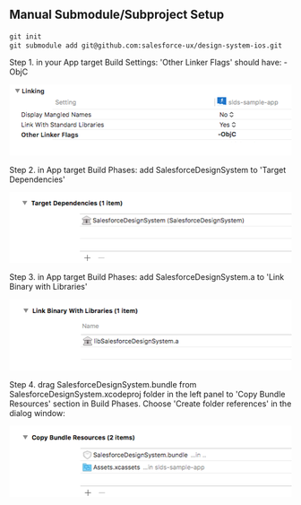## Manual Submodule/Subproject Setup

```
git init
git submodule add git@github.com:salesforce-ux/design-system-ios.git
```

Step 1. in your App target Build Settings:
'Other Linker Flags' should have: -ObjC 

[![browser support](/manual_install_info/linkerFlag.png)](/manual_install_info/linkerFlag.png)

Step 2. in App target Build Phases:
add SalesforceDesignSystem to 'Target Dependencies'

[![browser support](/manual_install_info/targetDependency.png)](/manual_install_info/targetDependency.png)

Step 3. in App target Build Phases:
add SalesforceDesignSystem.a to 'Link Binary with Libraries' 

[![browser support](/manual_install_info/linkedLibrary.png)](/manual_install_info/linkedLibrary.png)

Step 4. drag SalesforceDesignSystem.bundle from SalesforceDesignSystem.xcodeproj folder in the left panel to 'Copy Bundle Resources' section in Build Phases. Choose 'Create folder references' in the dialog window:

[![browser support](/manual_install_info/bundleResource.png)](/manual_install_info/bundleResource.png)


